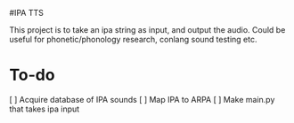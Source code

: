 #IPA TTS

This project is to take an ipa string as input, and output the audio. 
Could be useful for phonetic/phonology research, conlang sound testing etc.

# To-do
[ ] Acquire database of IPA sounds
[ ] Map IPA to ARPA
[ ] Make main.py that takes ipa input

